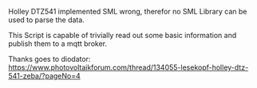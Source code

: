 Holley DTZ541 implemented SML wrong, therefor no SML Library can be used to parse the data.

This Script is capable of trivially read out some basic information and publish them to a mqtt broker.

Thanks goes to diodator:
https://www.photovoltaikforum.com/thread/134055-lesekopf-holley-dtz-541-zeba/?pageNo=4
